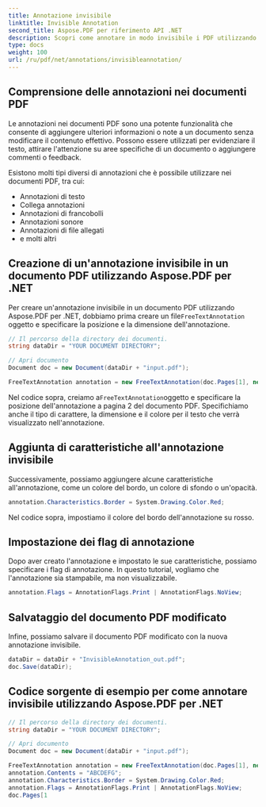 ```yaml
---
title: Annotazione invisibile
linktitle: Invisible Annotation
second_title: Aspose.PDF per riferimento API .NET
description: Scopri come annotare in modo invisibile i PDF utilizzando il codice sorgente C# con Aspose.PDF per .NET. Guida passo dopo passo.
type: docs
weight: 100
url: /ru/pdf/net/annotations/invisibleannotation/
---
```

## Comprensione delle annotazioni nei documenti PDF

Le annotazioni nei documenti PDF sono una potente funzionalità che consente di aggiungere ulteriori informazioni o note a un documento senza modificare il contenuto effettivo. Possono essere utilizzati per evidenziare il testo, attirare l'attenzione su aree specifiche di un documento o aggiungere commenti o feedback.

Esistono molti tipi diversi di annotazioni che è possibile utilizzare nei documenti PDF, tra cui:

- Annotazioni di testo
- Collega annotazioni
- Annotazioni di francobolli
- Annotazioni sonore
- Annotazioni di file allegati
- e molti altri

## Creazione di un'annotazione invisibile in un documento PDF utilizzando Aspose.PDF per .NET

 Per creare un'annotazione invisibile in un documento PDF utilizzando Aspose.PDF per .NET, dobbiamo prima creare un file`FreeTextAnnotation` oggetto e specificare la posizione e la dimensione dell'annotazione.

```csharp
// Il percorso della directory dei documenti.
string dataDir = "YOUR DOCUMENT DIRECTORY";

// Apri documento
Document doc = new Document(dataDir + "input.pdf");

FreeTextAnnotation annotation = new FreeTextAnnotation(doc.Pages[1], new Aspose.Pdf.Rectangle(50, 600, 250, 650), new DefaultAppearance("Helvetica", 16, System.Drawing.Color.Red));
```

 Nel codice sopra, creiamo a`FreeTextAnnotation`oggetto e specificare la posizione dell'annotazione a pagina 2 del documento PDF. Specifichiamo anche il tipo di carattere, la dimensione e il colore per il testo che verrà visualizzato nell'annotazione.

## Aggiunta di caratteristiche all'annotazione invisibile

Successivamente, possiamo aggiungere alcune caratteristiche all'annotazione, come un colore del bordo, un colore di sfondo o un'opacità.

```csharp
annotation.Characteristics.Border = System.Drawing.Color.Red;
```

Nel codice sopra, impostiamo il colore del bordo dell'annotazione su rosso.

## Impostazione dei flag di annotazione

Dopo aver creato l'annotazione e impostato le sue caratteristiche, possiamo specificare i flag di annotazione. In questo tutorial, vogliamo che l'annotazione sia stampabile, ma non visualizzabile.

```csharp
annotation.Flags = AnnotationFlags.Print | AnnotationFlags.NoView;
```

## Salvataggio del documento PDF modificato

Infine, possiamo salvare il documento PDF modificato con la nuova annotazione invisibile.

```csharp
dataDir = dataDir + "InvisibleAnnotation_out.pdf";
doc.Save(dataDir);
```

## Codice sorgente di esempio per come annotare invisibile utilizzando Aspose.PDF per .NET

```csharp
// Il percorso della directory dei documenti.
string dataDir = "YOUR DOCUMENT DIRECTORY";

// Apri documento
Document doc = new Document(dataDir + "input.pdf");

FreeTextAnnotation annotation = new FreeTextAnnotation(doc.Pages[1], new Aspose.Pdf.Rectangle(50, 600, 250, 650), new DefaultAppearance("Helvetica", 16, System.Drawing.Color.Red));
annotation.Contents = "ABCDEFG";
annotation.Characteristics.Border = System.Drawing.Color.Red;
annotation.Flags = AnnotationFlags.Print | AnnotationFlags.NoView;
doc.Pages[1